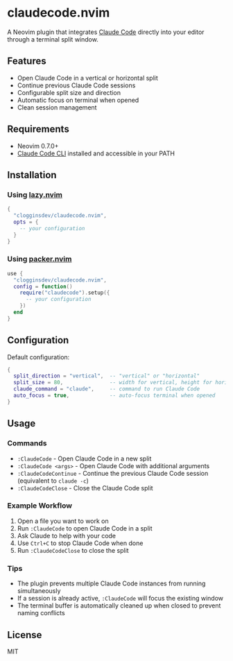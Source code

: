 # claudecode.nvim

A Neovim plugin that integrates [Claude Code](https://claude.ai/code) directly into your editor through a terminal split window.

## Features

- Open Claude Code in a vertical or horizontal split
- Continue previous Claude Code sessions
- Configurable split size and direction
- Automatic focus on terminal when opened
- Clean session management

## Requirements

- Neovim 0.7.0+
- [Claude Code CLI](https://docs.anthropic.com/en/docs/claude-code) installed and accessible in your PATH

## Installation

### Using [lazy.nvim](https://github.com/folke/lazy.nvim)

```lua
{
  "clogginsdev/claudecode.nvim",
  opts = {
    -- your configuration
  }
}
```

### Using [packer.nvim](https://github.com/wbthomason/packer.nvim)

```lua
use {
  "clogginsdev/claudecode.nvim",
  config = function()
    require("claudecode").setup({
      -- your configuration
    })
  end
}
```

## Configuration

Default configuration:

```lua
{
  split_direction = "vertical",  -- "vertical" or "horizontal"
  split_size = 80,               -- width for vertical, height for horizontal
  claude_command = "claude",     -- command to run Claude Code
  auto_focus = true,             -- auto-focus terminal when opened
}
```

## Usage

### Commands

- `:ClaudeCode` - Open Claude Code in a new split
- `:ClaudeCode <args>` - Open Claude Code with additional arguments
- `:ClaudeCodeContinue` - Continue the previous Claude Code session (equivalent to `claude -c`)
- `:ClaudeCodeClose` - Close the Claude Code split

### Example Workflow

1. Open a file you want to work on
2. Run `:ClaudeCode` to open Claude Code in a split
3. Ask Claude to help with your code
4. Use `Ctrl+C` to stop Claude Code when done
5. Run `:ClaudeCodeClose` to close the split

### Tips

- The plugin prevents multiple Claude Code instances from running simultaneously
- If a session is already active, `:ClaudeCode` will focus the existing window
- The terminal buffer is automatically cleaned up when closed to prevent naming conflicts

## License

MIT